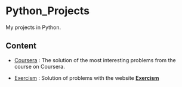 # Python_Projects
My projects in Python. 

## Content 
* [Coursera](https://github.com/DaveFres/Python_Projects/tree/master/coursera) : The solution of the most interesting problems from the course on Coursera.

* [Exercism](https://github.com/DaveFres/Python_Projects/tree/master/exercism) : Solution of problems with the website [**Exercism**](https://exercism.io) 




